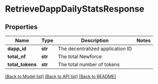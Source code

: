 # RetrieveDappDailyStatsResponse

## Properties
Name | Type | Description | Notes
------------ | ------------- | ------------- | -------------
**dapp_id** | **str** | The decentralized application ID | 
**total_nf** | **str** | The total Newforce | 
**total_tokens** | **str** | The total number of tokens | 

[[Back to Model list]](../README.md#documentation-for-models) [[Back to API list]](../README.md#documentation-for-api-endpoints) [[Back to README]](../README.md)


